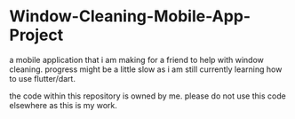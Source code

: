 # Window-Cleaning-Mobile-App-Project
a mobile application that i am making for a friend to help with window cleaning. progress might be a little slow as i am still currently learning how to use flutter/dart.


the code within this repository is owned by me. please do not use this code elsewhere as this is my work.
